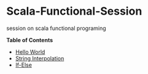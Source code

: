 # Scala-Functional-Session
session on scala functional programing

**Table of Contents**

- [Hello World](#helloworld)
- [String Interpolation](#stringinterpolation)
- [If-Else](#ifelse)

